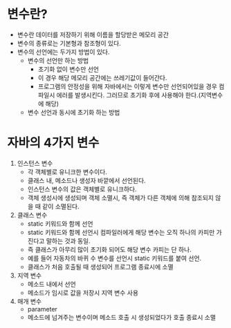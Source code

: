 # 변수란?
- 변수란 데이터를 저장하기 위해 이름을 할당받은 메모리 공간
- 변수의 종류로는 기본형과 참조형이 있다.
- 변수의 선언에는 두가지 방법이 있다.
	- 변수의 선언만 하는 방법
		- 초기화 없이 변수만 선언
		- 이 경우 해당 메모리 공간에는 쓰레기값이 들어간다.
		- 프로그램의 안정성을 위해 자바에서는 이렇게 변수만 선언되어있을 경우 컴파일시 에러를 발생시킨다. 그러므로 초기화 후에 사용해야 한다.(지역변수에 해당)
	- 변수 선언과 동시에 초기화 하는 방법

# 자바의 4가지 변수
1. 인스턴스 변수
	- 각 객체별로 유니크한 변수이다. 
	- 클래스 내, 메소드나 생성자 바깥에서 선언된다.
	- 인스턴스 변수의 값은 객체별로 유니크하다.
	- 객체 생성시에 생성되며 객체 소멸시, 즉 객체가 다른 객체에 의해 참조되지 않을 때 같이 소멸된다.
2. 클래스 변수
	- static 키워드와 함께 선언
	- static 키워드와 함께 선언시 컴파일러에게 해당 변수는 오직 하나의 카피만 가진다고 말하는 것과 동일.
	- 즉 클래스가 아무리 많이 초기화 되어도 해당 변수 카피는 단 하나.
	- 예를 들어 자동차의 바퀴 수 변수를 선언시 static 키워드를 붙여 선언.
	- 클래스가 처음 호출될 때 생성되어 프로그램 종료시에 소멸
3. 지역 변수
	- 메소드 내에서 선언
	- 메소드가 임시로 값을 저장시 지역 변수 사용
4. 매개 변수
	- parameter
	- 메소드에 넘겨주는 변수이며 메소드 호출 시 생성되었다가 호출 종료시 소멸
